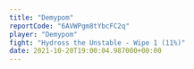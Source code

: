 ```yaml
---
title: "Demypom"
reportCode: "6AVWPgm8tYbcFC2q"
player: "Demypom"
fight: "Hydross the Unstable - Wipe 1 (11%)"
date: 2021-10-20T19:00:04.987000+00:00
---
```

